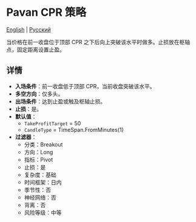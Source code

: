 # Pavan CPR 策略
[English](README.md) | [Русский](README_ru.md)

当价格在前一收盘位于顶部 CPR 之下后向上突破该水平时做多。止损放在枢轴点，固定距离设置止盈。

## 详情

- **入场条件**：前一收盘低于顶部 CPR，当前收盘突破该水平。
- **多空方向**：仅多头。
- **出场条件**：达到止盈或触及枢轴止损。
- **止损**：是。
- **默认值**：
  - `TakeProfitTarget` = 50
  - `CandleType` = TimeSpan.FromMinutes(1)
- **过滤器**：
  - 分类：Breakout
  - 方向：Long
  - 指标：Pivot
  - 止损：是
  - 复杂度：基础
  - 时间框架：日内
  - 季节性：否
  - 神经网络：否
  - 背离：否
  - 风险等级：中等
